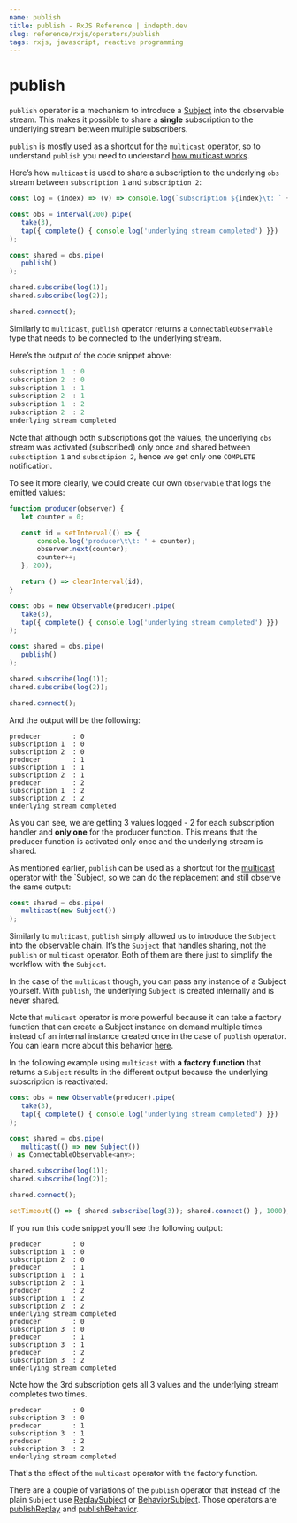 ```yaml
---
name: publish
title: publish - RxJS Reference | indepth.dev
slug: reference/rxjs/operators/publish
tags: rxjs, javascript, reactive programming
---
```


# publish

`publish` operator is a mechanism to introduce a [Subject](https://indepth.dev/reference/rxjs/subjects) into the observable stream. This makes it possible to share a **single** subscription to the underlying stream between multiple subscribers.

`publish` is mostly used as a shortcut for the `multicast` operator, so to understand `publish` you need to understand [how multicast works](https://indepth.dev/reference/rxjs/operators/multicast).

Here’s how `multicast` is used to share a subscription to the underlying `obs` stream between `subscription 1` and `subscription 2`:

```javascript
const log = (index) => (v) => console.log(`subscription ${index}\t: ` + v);

const obs = interval(200).pipe(
   take(3),
   tap({ complete() { console.log('underlying stream completed') }})
);

const shared = obs.pipe(
   publish()
);

shared.subscribe(log(1));
shared.subscribe(log(2));

shared.connect();
```

Similarly to `multicast`, `publish` operator returns a `ConnectableObservable` type that needs to be connected to the underlying stream.

Here’s the output of the code snippet above:

```javascript
subscription 1	: 0
subscription 2	: 0
subscription 1	: 1
subscription 2	: 1
subscription 1	: 2
subscription 2	: 2
underlying stream completed
```

Note that although both subscriptions got the values, the underlying `obs` stream was activated (subscribed) only once and shared between `subsctiption 1` and `subsctipion 2`, hence we get only one `COMPLETE` notification.

To see it more clearly, we could create our own `Observable` that logs the emitted values:

```javascript
function producer(observer) {
   let counter = 0;

   const id = setInterval(() => {
       console.log('producer\t\t: ' + counter);
       observer.next(counter);
       counter++;
   }, 200);

   return () => clearInterval(id);
}

const obs = new Observable(producer).pipe(
   take(3),
   tap({ complete() { console.log('underlying stream completed') }})
);

const shared = obs.pipe(
   publish()
);

shared.subscribe(log(1));
shared.subscribe(log(2));

shared.connect();
```

And the output will be the following:

```
producer		: 0
subscription 1	: 0
subscription 2	: 0
producer		: 1
subscription 1	: 1
subscription 2	: 1
producer		: 2
subscription 1	: 2
subscription 2	: 2
underlying stream completed
```

As you can see, we are getting 3 values logged - 2 for each subscription handler and **only one** for the producer function. This means that the producer function is activated only once and the underlying stream is shared.

As mentioned earlier, `publish` can be used as a shortcut for the [multicast](https://indepth.dev/reference/rxjs/operators/multicast) operator with the `Subject, so we can do the replacement and still observe the same output:

```javascript
const shared = obs.pipe(
   multicast(new Subject())
);
```

Similarly to `multicast`, `publish` simply allowed us to introduce the `Subject` into the observable chain. It’s the `Subject` that handles sharing, not the `publish` or `multicast` operator. Both of them are there just to simplify the workflow with the `Subject`.

In the case of the `multicast` though, you can pass any instance of a Subject yourself. With `publish`, the underlying `Subject` is created internally and is never shared.

Note that `mulicast` operator is more powerful because it can take a factory function that can create a Subject instance on demand multiple times instead of an internal instance created once in the case of `publish` operator. You can learn more about this behavior [here](https://indepth.dev/reference/rxjs/operators/multicast).

In the following example using `multicast` with **a factory function** that returns a `Subject` results in the different output because the underlying subscription is reactivated:

```javascript
const obs = new Observable(producer).pipe(
   take(3),
   tap({ complete() { console.log('underlying stream completed') }})
);

const shared = obs.pipe(
   multicast(() => new Subject())
) as ConnectableObservable<any>;

shared.subscribe(log(1));
shared.subscribe(log(2));

shared.connect();

setTimeout(() => { shared.subscribe(log(3)); shared.connect() }, 1000);
```

If you run this code snippet you’ll see the following output:

```
producer		: 0
subscription 1	: 0
subscription 2	: 0
producer		: 1
subscription 1	: 1
subscription 2	: 1
producer		: 2
subscription 1	: 2
subscription 2	: 2
underlying stream completed
producer		: 0
subscription 3	: 0
producer		: 1
subscription 3	: 1
producer		: 2
subscription 3	: 2
underlying stream completed
```

Note how the 3rd subscription gets all 3 values and the underlying stream completes two times.

```
producer		: 0
subscription 3	: 0
producer		: 1
subscription 3	: 1
producer		: 2
subscription 3	: 2
underlying stream completed
```

That's the effect of the `multicast` operator with the factory function.

There are a couple of variations of the `publish` operator that instead of the plain `Subject` use [ReplaySubject](https://indepth.dev/reference/rxjs/subjects/replay-subject) or [BehaviorSubject](https://indepth.dev/reference/rxjs/subjects/behavior-subject). Those operators are [publishReplay](https://indepth.dev/reference/rxjs/operators/publish-replay) and [publishBehavior](https://indepth.dev/reference/rxjs/operators/publish-behavior).

